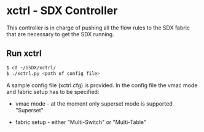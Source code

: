 # xctrl - SDX Controller

This controller is in charge of pushing all the flow rules to the SDX fabric that are necessary to get the SDX running.

## Run xctrl

```bash
$ cd ~/iSDX/xctrl/
$ ./xctrl.py <path of config file>
```

A sample config file (xctrl.cfg) is provided. In the config file the vmac mode and fabric setup has to be specified:

* vmac mode - at the moment only superset mode is supported "Superset"

* fabric setup - either "Multi-Switch" or "Multi-Table"
